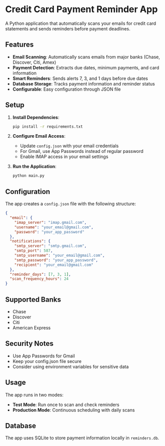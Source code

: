 # Credit Card Payment Reminder App

A Python application that automatically scans your emails for credit card statements and sends reminders before payment deadlines.

## Features

- **Email Scanning**: Automatically scans emails from major banks (Chase, Discover, Citi, Amex)
- **Payment Detection**: Extracts due dates, minimum payments, and card information
- **Smart Reminders**: Sends alerts 7, 3, and 1 days before due dates
- **Database Storage**: Tracks payment information and reminder status
- **Configurable**: Easy configuration through JSON file

## Setup

1. **Install Dependencies**:
   ```bash
   pip install -r requirements.txt
   ```

2. **Configure Email Access**:
   - Update `config.json` with your email credentials
   - For Gmail, use App Passwords instead of regular password
   - Enable IMAP access in your email settings

3. **Run the Application**:
   ```bash
   python main.py
   ```

## Configuration

The app creates a `config.json` file with the following structure:

```json
{
  "email": {
    "imap_server": "imap.gmail.com",
    "username": "your_email@gmail.com",
    "password": "your_app_password"
  },
  "notifications": {
    "smtp_server": "smtp.gmail.com",
    "smtp_port": 587,
    "smtp_username": "your_email@gmail.com",
    "smtp_password": "your_app_password",
    "recipient": "your_email@gmail.com"
  },
  "reminder_days": [7, 3, 1],
  "scan_frequency_hours": 24
}
```

## Supported Banks

- Chase
- Discover
- Citi
- American Express

## Security Notes

- Use App Passwords for Gmail
- Keep your config.json file secure
- Consider using environment variables for sensitive data

## Usage

The app runs in two modes:
- **Test Mode**: Run once to scan and check reminders
- **Production Mode**: Continuous scheduling with daily scans

## Database

The app uses SQLite to store payment information locally in `reminders.db`.